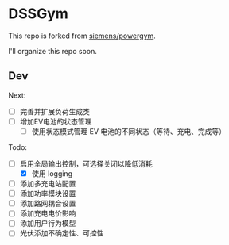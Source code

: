 # DSSGym

This repo is forked from [siemens/powergym](https://github.com/siemens/powergym).

I'll organize this repo soon.

## Dev

Next:
- [ ] 完善并扩展负荷生成类
- [ ] 增加EV电池的状态管理
  - [ ] 使用状态模式管理 EV 电池的不同状态（等待、充电、完成等）

Todo:
- [ ] 启用全局输出控制，可选择关闭以降低消耗
  - [x] 使用 logging
- [ ] 添加多充电站配置
- [ ] 添加功率模块设置
- [ ] 添加路网耦合设置
- [ ] 添加充电电价影响
- [ ] 添加用户行为模型
- [ ] 光伏添加不确定性、可控性
